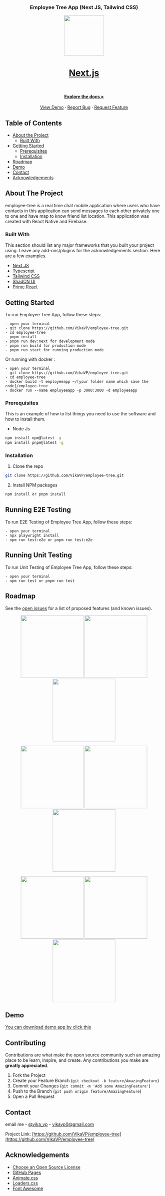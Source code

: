 <!--
*** Thanks for checking out this README Template. If you have a suggestion that would
*** make this better, please fork the repo and create a pull request or simply open
*** an issue with the tag "enhancement".
*** Thanks again! Now go create something AMAZING! :D
-->

<br />
<p align="center">

  <h3 align="center">Employee Tree App (Next JS, Tailwind CSS)</h3>
  <p align="center">
    <a href="https://nextjs.org">
      <picture>
        <source media="(prefers-color-scheme: dark)" srcset="https://assets.vercel.com/image/upload/v1662130559/nextjs/Icon_dark_background.png">
        <img src="https://assets.vercel.com/image/upload/v1662130559/nextjs/Icon_light_background.png" height="128">
      </picture>
      <h1 align="center">Next.js</h1>
      <a aria-label="NPM version" href="https://www.npmjs.com/package/next"><img alt="" src="https://img.shields.io/npm/v/next.svg?style=for-the-badge&labelColor=000000"></a>
    </a>
  </p>

  <p align="center">
    <br />
    <a href="https://github.com/VikaVP/employee-tree"><strong>Explore the docs »</strong></a>
    <br />
    <br />
    <a href="https://github.com/VikaVP/employee-tree">View Demo</a>
    ·
    <a href="https://github.com/VikaVP/employee-tree/issues">Report Bug</a>
    ·
    <a href="https://github.com/VikaVP/employee-tree/issues">Request Feature</a>
  </p>
</p>

<!-- TABLE OF CONTENTS -->

## Table of Contents

- [About the Project](#about-the-project)
  - [Built With](#built-with)
- [Getting Started](#getting-started)
  - [Prerequisites](#prerequisites)
  - [Installation](#installation)
- [Roadmap](#roadmap)
- [Demo](#demo)
- [Contact](#contact)
- [Acknowledgements](#acknowledgements)

<!-- ABOUT THE PROJECT -->

## About The Project

employee-tree is a real time chat mobile application where users who have contacts in this application can send messages to each other privately one to one and have map to know friend list location.
This application was created with React Native and Firebase.

### Built With

This section should list any major frameworks that you built your project using. Leave any add-ons/plugins for the acknowledgements section. Here are a few examples.

- [Next JS](https://nextjs.org)
- [Typescript](https://www.typescriptlang.org/)
- [Tailwind CSS](https://tailwindcss.com/)
- [ShadCN UI](https://ui.shadcn.com/)
- [Prime React](https://primereact.org/)
<!-- GETTING STARTED -->

## Getting Started

To run Employee Tree App, follow these steps:

```
- open your terminal
- git clone https://github.com/VikaVP/employee-tree.git
- cd employee-tree
- pnpm install
- pnpm run dev:next for development mode
- pnpm run build for production mode
- pnpm run start for running production mode
```

Or running with docker :

```
- open your terminal
- git clone https://github.com/VikaVP/employee-tree.git
- cd employee-tree
- docker build -t employeeapp ~/[your folder name which save the code]/employee-tree
- docker run --name employeeapp -p 3000:3000 -d employeeapp
```

### Prerequisites

This is an example of how to list things you need to use the software and how to install them.

- Node Js

```sh
npm install npm@latest -g
npm install pnpm@latest -g
```

### Installation

1. Clone the repo

```sh
git clone https://github.com/VikaVP/employee-tree.git
```

2. Install NPM packages

```sh
npm install or pnpm install
```

## Running E2E Testing

To run E2E Testing of Employee Tree App, follow these steps:

```
- open your terminal
- npx playwright install
- npm run test:e2e or pnpm run test:e2e
```

## Running Unit Testing

To run Unit Testing of Employee Tree App, follow these steps:

```
- open your terminal
- npm run test or pnpm run test
```

<!-- ROADMAP -->

## Roadmap

See the [open issues](https://github.com/VikaVP/employee-tree/issues) for a list of proposed features (and known issues).

<p align='center'>
  <span>
      <image width="200" src='./screenshoots/1.png' />
      <image width="200" src='./screenshoots/2.png' />
      <image width="200" src='./screenshoots/3.png' />
     
      
  </span>
</p>
<p align='center'>
  <span>
      <image width="200" src='./screenshoots/4.png' />
      <image width="200" src='./screenshoots/5.png' />
      <image width="200" src='./screenshoots/6.png' />
  </span>
</p>

<p align='center'>
  <span>
      <image width="200" src='./screenshoots/7.png' />
      <image width="200" src='./screenshoots/8.png' />
      <image width="200" src='./screenshoots/9.png' />
  </span>
</p>

<!-- DEM0 -->

## Demo

[You can download demo app by click this](bit.ly/37ex2nA)

<!-- CONTRIBUTING -->

## Contributing

Contributions are what make the open source community such an amazing place to be learn, inspire, and create. Any contributions you make are **greatly appreciated**.

1. Fork the Project
2. Create your Feature Branch (`git checkout -b feature/AmazingFeature`)
3. Commit your Changes (`git commit -m 'Add some AmazingFeature'`)
4. Push to the Branch (`git push origin feature/AmazingFeature`)
5. Open a Pull Request

<!-- CONTACT -->

## Contact

email me - [@vika_vp](vikavp0@gmail.com) - vikavp0@gmail.com

Project Link: [https://github.com/VikaVP/employee-tree](https://github.com/VikaVP/employee-tree)

<!-- ACKNOWLEDGEMENTS -->

## Acknowledgements

- [Choose an Open Source License](https://choosealicense.com)
- [GitHub Pages](https://pages.github.com)
- [Animate.css](https://daneden.github.io/animate.css)
- [Loaders.css](https://connoratherton.com/loaders)
- [Font Awesome](https://fontawesome.com)